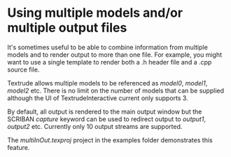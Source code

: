 # Using multiple models and/or multiple output files

It's sometimes useful to be able to combine information from multiple models and to render output to more than one file.  For example, you might want to use a single template to render both a .h header file and a .cpp source file.

Textrude allows multiple models to be referenced as *model0*, *model1*, *model2* etc.   There is no limit on the number of models that can be supplied although the UI of TextrudeInteractive current only supports 3.

By default, all output is rendered to the main output window but the SCRIBAN *capture* keyword can be used to redirect output to *output1*, *output2* etc.  Currently only 10 output streams are supported.

The *multiInOut.texproj* project in the examples folder demonstrates this feature.